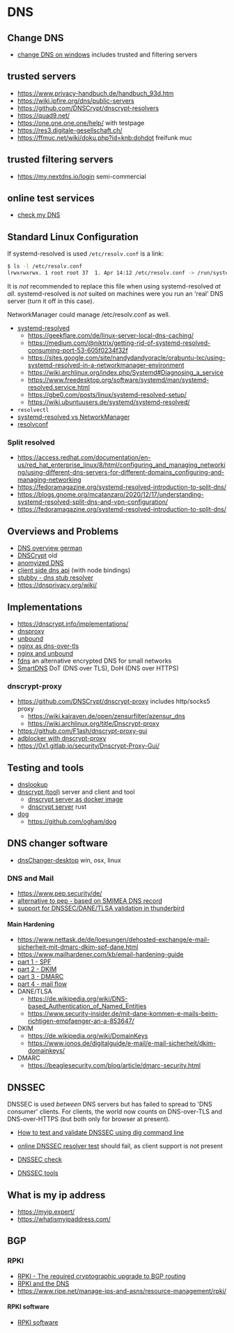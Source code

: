 # DNS

## Change DNS

* [change DNS on windows](https://www.tenforums.com/tutorials/77444-change-ipv4-ipv6-dns-server-address-windows.html) includes trusted and filtering servers

## trusted servers

* https://www.privacy-handbuch.de/handbuch_93d.htm
* https://wiki.ipfire.org/dns/public-servers
* https://github.com/DNSCrypt/dnscrypt-resolvers
* https://quad9.net/
* https://one.one.one.one/help/ with testpage
* https://res3.digitale-gesellschaft.ch/
* https://ffmuc.net/wiki/doku.php?id=knb:dohdot freifunk muc

## trusted filtering servers

* https://my.nextdns.io/login semi-commercial

## online test services

* [check my DNS](https://cmdns.dev.dns-oarc.net/)

## Standard Linux Configuration

If systemd-resolved is used `/etc/resolv.conf` is a link:

```bash
$ ls -l /etc/resolv.conf 
lrwxrwxrwx. 1 root root 37  1. Apr 14:12 /etc/resolv.conf -> /run/systemd/resolve/stub-resolv.conf
```

It is _not_ recommended to replace this file when using systemd-resolved _at all_. 
systemd-resolved is _not_ suited on machines were you run an 'real' DNS server (turn it off in this case).

NetworkManager could manage /etc/resolv.conf as well.

* [systemd-resolved](https://wiki.archlinux.org/index.php/Systemd-resolved)
  + https://geekflare.com/de/linux-server-local-dns-caching/
  + https://medium.com/@niktrix/getting-rid-of-systemd-resolved-consuming-port-53-605f0234f32f
  + https://sites.google.com/site/nandydandyoracle/orabuntu-lxc/using-systemd-resolved-in-a-networkmanager-environment
  + https://wiki.archlinux.org/index.php/Systemd#Diagnosing_a_service
  + https://www.freedesktop.org/software/systemd/man/systemd-resolved.service.html
  + https://gbe0.com/posts/linux/systemd-resolved-setup/
  + https://wiki.ubuntuusers.de/systemd/systemd-resolved/
* `resolvectl`
* [systemd-resolved vs NetworkManager](https://access.redhat.com/documentation/en-us/red_hat_enterprise_linux/8/html/configuring_and_managing_networking/manually-configuring-the-etc-resolv-conf-file_configuring-and-managing-networking)
* [resolvconf](https://wiki.archlinux.org/index.php/Openresolv)

### Split resolved

* https://access.redhat.com/documentation/en-us/red_hat_enterprise_linux/8/html/configuring_and_managing_networking/using-different-dns-servers-for-different-domains_configuring-and-managing-networking
* https://fedoramagazine.org/systemd-resolved-introduction-to-split-dns/
* https://blogs.gnome.org/mcatanzaro/2020/12/17/understanding-systemd-resolved-split-dns-and-vpn-configuration/
* https://fedoramagazine.org/systemd-resolved-introduction-to-split-dns/

## Overviews and Problems

* [DNS overview german](https://www.privacy-handbuch.de/handbuch_93.htm)
* [DNSCrypt](https://dnscrypt.info/faq/) old
* [anomyized DNS](https://github.com/DNSCrypt/dnscrypt-proxy/wiki/Anonymized-DNS)
* [client side dns api](https://www.getdnsapi.net/) (with node bindings)
* [stubby - dns stub resolver](https://dnsprivacy.org/wiki/display/DP/DNS+Privacy+Daemon+-+Stubby)
* https://dnsprivacy.org/wiki/

## Implementations

* https://dnscrypt.info/implementations/
* [dnsproxy](https://github.com/AdguardTeam/dnsproxy)
* [unbound](https://www.nlnetlabs.nl/projects/unbound/about/)
* [nginx as dns-over-tls](https://www.linuxbabe.com/ubuntu/dns-over-tls-resolver-nginx)
* [nginx and unbound](https://www.englert.one/dot-dns-over-tls-server-einrichten)
* [fdns](https://firejaildns.wordpress.com/) an alternative encrypted DNS for small networks
* [SmartDNS](https://pymumu.github.io/smartdns/en/) DoT (DNS over TLS), DoH (DNS over HTTPS)

### dnscrypt-proxy

* https://github.com/DNSCrypt/dnscrypt-proxy includes http/socks5 proxy
  + https://wiki.kairaven.de/open/zensurfilter/azensur_dns
  + https://wiki.archlinux.org/title/Dnscrypt-proxy
* https://github.com/F1ash/dnscrypt-proxy-gui
* [adblocker with dnscrypt-proxy](https://www.cyberciti.biz/faq/how-to-install-dnscrypt-proxy-with-adblocker-on-linux/)
* https://0x1.gitlab.io/security/Dnscrypt-Proxy-Gui/

## Testing and tools

* [dnslookup](https://github.com/ameshkov/dnslookup)
* [dnscrypt (tool)](https://github.com/ameshkov/dnscrypt) server and client and tool
  + [dnscrypt server as docker image](https://github.com/DNSCrypt/dnscrypt-server-docker)
  + [dnscrypt server](https://github.com/DNSCrypt/encrypted-dns-server) rust
* [dog](https://dns.lookup.dog/)
  + https://github.com/ogham/dog

## DNS changer software

* [dnsChanger-desktop](https://github.com/DnsChanger/dnsChanger-desktop) win, osx, linux

### DNS and Mail

* https://www.pep.security/de/
* [alternative to pep - based on SMIMEA DNS record](https://github.com/grierforensics/Great-DANE-Engine)
* [support for DNSSEC/DANE/TLSA validation in thunderbird](https://bugzilla.mozilla.org/show_bug.cgi?id=1479423)


#### Main Hardening

* https://www.nettask.de/de/loesungen/dehosted-exchange/e-mail-sicherheit-mit-dmarc-dkim-spf-dane.html
* https://www.mailhardener.com/kb/email-hardening-guide
* [part 1 - SPF](https://www.quorumcyber.com/about/insights/email-security-hardening-part-1-the-sender-policy-framework-spf/)
* [part 2 - DKIM](https://www.quorumcyber.com/about/insights/email-security-hardening-part-two-domainkeys-identified-mail-dkim/)
* [part 3 - DMARC](https://www.quorumcyber.com/about/insights/email-security-hardening-part-3-domain-based-message-authentication-reporting-and-conformance-dmarc/)
* [part 4 - mail flow](https://www.quorumcyber.com/about/insights/email-security-hardening-part-4-mail-flow-rules/)
* DANE/TLSA
  + https://de.wikipedia.org/wiki/DNS-based_Authentication_of_Named_Entities
  + https://www.security-insider.de/mit-dane-kommen-e-mails-beim-richtigen-empfaenger-an-a-853647/
* DKIM
  + https://de.wikipedia.org/wiki/DomainKeys
  + https://www.ionos.de/digitalguide/e-mail/e-mail-sicherheit/dkim-domainkeys/
* DMARC
  + https://beaglesecurity.com/blog/article/dmarc-security.html

## DNSSEC

DNSSEC is used _between_ DNS servers but has failed to spread to 'DNS consumer' clients.
For clients, the world now counts on DNS-over-TLS and DNS-over-HTTPS (but both only for browser at present).

* [How to test and validate DNSSEC using dig command line](https://www.cyberciti.biz/faq/unix-linux-test-and-validate-dnssec-using-dig-command-line/)

* [online DNSSEC resolver test](https://wander.science/projects/dns/dnssec-resolver-test/) should fail, as client support is not present
* [DNSSEC check](https://dnssec-tools.org/wiki/DNSSEC-Check.html)
* [DNSSEC tools](https://github.com/DNSSEC-Tools/DNSSEC-Tools)

## What is my ip address

* https://myip.expert/
* https://whatismyipaddress.com/

## BGP

### RPKI

* [RPKI - The required cryptographic upgrade to BGP routing](https://blog.cloudflare.com/rpki)
* [RPKI and the DNS](https://www.sidnlabs.nl/en/news-and-blogs/rpki-and-the-dns-role-of-big-players-is-crucial)
* https://www.ripe.net/manage-ips-and-asns/resource-management/rpki/

#### RPKI software

* [RPKI software](https://www.rpki-client.org/)
